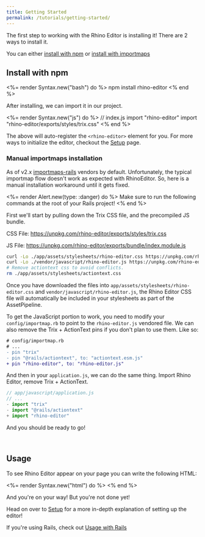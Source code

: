 ```yaml
---
title: Getting Started
permalink: /tutorials/getting-started/
---
```


The first step to working with the Rhino Editor is installing it! There are 2 ways to install it.

You can either [install with npm](#install-with-npm) or [install with importmaps](#manual-importmaps-installation)

## Install with npm

<%= render Syntax.new("bash") do %>
npm install rhino-editor
<% end %>

After installing, we can import it in our project.

<%= render Syntax.new("js") do %>
// index.js
import "rhino-editor"
import "rhino-editor/exports/styles/trix.css"
<% end %>

The above will auto-register the `<rhino-editor>` element for you.
For more ways to initialize the editor, checkout the [Setup](/tutorials/setup) page.

### Manual importmaps installation

As of v2.x [importmaps-rails](https://github.com/rails/importmap-rails) vendors by default.
Unfortunately, the typical importmap flow doesn't work as expected with RhinoEditor. So,
here is a manual installation workaround until it gets fixed.

<%= render Alert.new(type: :danger) do %>
  Make sure to run the following commands at the root of your Rails project!
<% end %>

First we'll start by pulling down the Trix CSS file, and the precompiled JS bundle.

CSS File: <https://unpkg.com/rhino-editor/exports/styles/trix.css>

JS File: <https://unpkg.com/rhino-editor/exports/bundle/index.module.js>

```bash
curl -Lo ./app/assets/stylesheets/rhino-editor.css https://unpkg.com/rhino-editor/exports/styles/trix.css
curl -Lo ./vendor/javascript/rhino-editor.js https://unpkg.com/rhino-editor/exports/bundle/index.module.js
# Remove actiontext css to avoid conflicts.
rm ./app/assets/stylesheets/actiontext.css
```

Once you have downloaded the files into `app/assets/stylesheets/rhino-editor.css` and
`vendor/javascript/rhino-editor.js`, the Rhino Editor CSS file will automatically be included in your stylesheets as part of the AssetPipeline.

To get the JavaScript portion to work, you need to modify your `config/importmap.rb` to point to the `rhino-editor.js`
vendored file. We can also remove the Trix + ActionText pins if you don't plan to use them. Like so:

```diff
# config/importmap.rb
# ...
- pin "trix"
- pin "@rails/actiontext", to: "actiontext.esm.js"
+ pin "rhino-editor", to: "rhino-editor.js"
```

And then in your `application.js`, we can do the same thing. Import Rhino Editor, remove Trix + ActionText.

```js
// app/javascript/application.js
// ...
- import "trix"
- import "@rails/actiontext"
+ import "rhino-editor"
```

And you should be ready to go!

<br>

## Usage

To see Rhino Editor appear on your page you can write the following HTML:

<%= render Syntax.new("html") do %>
<rhino-editor></rhino-editor>
<% end %>

And you're on your way! But you're not done yet!

Head on over to [Setup](/tutorials/setup) for a more in-depth explanation of setting up the editor!

If you're using Rails, check out [Usage with Rails](/tutorials/usage-with-rails/)
